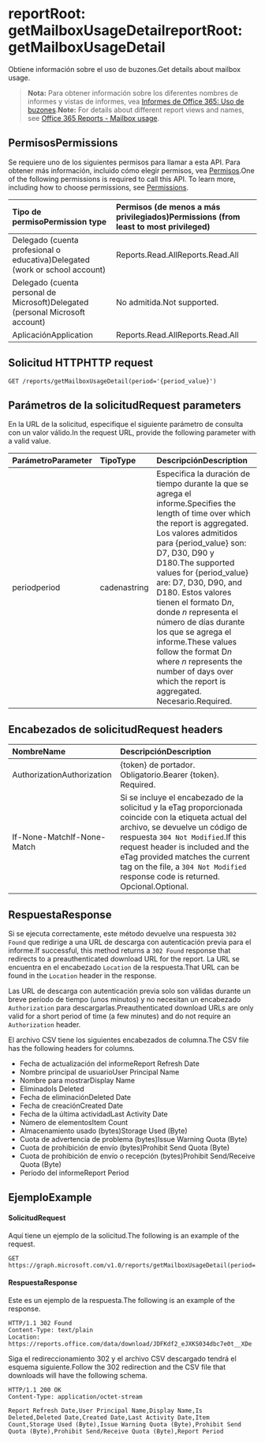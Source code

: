 # <a name="reportroot-getmailboxusagedetail"></a><span data-ttu-id="f1353-101">reportRoot: getMailboxUsageDetail</span><span class="sxs-lookup"><span data-stu-id="f1353-101">reportRoot: getMailboxUsageDetail</span></span>

<span data-ttu-id="f1353-102">Obtiene información sobre el uso de buzones.</span><span class="sxs-lookup"><span data-stu-id="f1353-102">Get details about mailbox usage.</span></span>

> <span data-ttu-id="f1353-103">**Nota:** Para obtener información sobre los diferentes nombres de informes y vistas de informes, vea [Informes de Office 365: Uso de buzones](https://support.office.com/client/Mailbox-usage-beffbe01-ce2d-4614-9ae5-7898868e2729).</span><span class="sxs-lookup"><span data-stu-id="f1353-103">**Note:** For details about different report views and names, see [Office 365 Reports - Mailbox usage](https://support.office.com/client/Mailbox-usage-beffbe01-ce2d-4614-9ae5-7898868e2729).</span></span>

## <a name="permissions"></a><span data-ttu-id="f1353-104">Permisos</span><span class="sxs-lookup"><span data-stu-id="f1353-104">Permissions</span></span>

<span data-ttu-id="f1353-p101">Se requiere uno de los siguientes permisos para llamar a esta API. Para obtener más información, incluido cómo elegir permisos, vea [Permisos](../../../concepts/permissions_reference.md).</span><span class="sxs-lookup"><span data-stu-id="f1353-p101">One of the following permissions is required to call this API. To learn more, including how to choose permissions, see [Permissions](../../../concepts/permissions_reference.md).</span></span>

| <span data-ttu-id="f1353-107">Tipo de permiso</span><span class="sxs-lookup"><span data-stu-id="f1353-107">Permission type</span></span>                        | <span data-ttu-id="f1353-108">Permisos (de menos a más privilegiados)</span><span class="sxs-lookup"><span data-stu-id="f1353-108">Permissions (from least to most privileged)</span></span> |
| :------------------------------------- | :--------------------------------------- |
| <span data-ttu-id="f1353-109">Delegado (cuenta profesional o educativa)</span><span class="sxs-lookup"><span data-stu-id="f1353-109">Delegated (work or school account)</span></span>     | <span data-ttu-id="f1353-110">Reports.Read.All</span><span class="sxs-lookup"><span data-stu-id="f1353-110">Reports.Read.All</span></span>                         |
| <span data-ttu-id="f1353-111">Delegado (cuenta personal de Microsoft)</span><span class="sxs-lookup"><span data-stu-id="f1353-111">Delegated (personal Microsoft account)</span></span> | <span data-ttu-id="f1353-112">No admitida.</span><span class="sxs-lookup"><span data-stu-id="f1353-112">Not supported.</span></span>                           |
| <span data-ttu-id="f1353-113">Aplicación</span><span class="sxs-lookup"><span data-stu-id="f1353-113">Application</span></span>                            | <span data-ttu-id="f1353-114">Reports.Read.All</span><span class="sxs-lookup"><span data-stu-id="f1353-114">Reports.Read.All</span></span>                         |

## <a name="http-request"></a><span data-ttu-id="f1353-115">Solicitud HTTP</span><span class="sxs-lookup"><span data-stu-id="f1353-115">HTTP request</span></span>

<!-- { "blockType": "ignored" } --> 

```http
GET /reports/getMailboxUsageDetail(period='{period_value}')
```

## <a name="request-parameters"></a><span data-ttu-id="f1353-116">Parámetros de la solicitud</span><span class="sxs-lookup"><span data-stu-id="f1353-116">Request parameters</span></span>

<span data-ttu-id="f1353-117">En la URL de la solicitud, especifique el siguiente parámetro de consulta con un valor válido.</span><span class="sxs-lookup"><span data-stu-id="f1353-117">In the request URL, provide the following parameter with a valid value.</span></span>

| <span data-ttu-id="f1353-118">Parámetro</span><span class="sxs-lookup"><span data-stu-id="f1353-118">Parameter</span></span> | <span data-ttu-id="f1353-119">Tipo</span><span class="sxs-lookup"><span data-stu-id="f1353-119">Type</span></span>   | <span data-ttu-id="f1353-120">Descripción</span><span class="sxs-lookup"><span data-stu-id="f1353-120">Description</span></span>                              |
| :-------- | :----- | :--------------------------------------- |
| <span data-ttu-id="f1353-121">period</span><span class="sxs-lookup"><span data-stu-id="f1353-121">period</span></span>    | <span data-ttu-id="f1353-122">cadena</span><span class="sxs-lookup"><span data-stu-id="f1353-122">string</span></span> | <span data-ttu-id="f1353-123">Especifica la duración de tiempo durante la que se agrega el informe.</span><span class="sxs-lookup"><span data-stu-id="f1353-123">Specifies the length of time over which the report is aggregated.</span></span> <span data-ttu-id="f1353-124">Los valores admitidos para {period_value} son: D7, D30, D90 y D180.</span><span class="sxs-lookup"><span data-stu-id="f1353-124">The supported values for {period_value} are: D7, D30, D90, and D180.</span></span> <span data-ttu-id="f1353-125">Estos valores tienen el formato D*n*, donde *n* representa el número de días durante los que se agrega el informe.</span><span class="sxs-lookup"><span data-stu-id="f1353-125">These values follow the format D*n* where *n* represents the number of days over which the report is aggregated.</span></span> <span data-ttu-id="f1353-126">Necesario.</span><span class="sxs-lookup"><span data-stu-id="f1353-126">Required.</span></span> |

## <a name="request-headers"></a><span data-ttu-id="f1353-127">Encabezados de solicitud</span><span class="sxs-lookup"><span data-stu-id="f1353-127">Request headers</span></span>

| <span data-ttu-id="f1353-128">Nombre</span><span class="sxs-lookup"><span data-stu-id="f1353-128">Name</span></span>          | <span data-ttu-id="f1353-129">Descripción</span><span class="sxs-lookup"><span data-stu-id="f1353-129">Description</span></span>                              |
| :------------ | :--------------------------------------- |
| <span data-ttu-id="f1353-130">Authorization</span><span class="sxs-lookup"><span data-stu-id="f1353-130">Authorization</span></span> | <span data-ttu-id="f1353-p103">{token} de portador. Obligatorio.</span><span class="sxs-lookup"><span data-stu-id="f1353-p103">Bearer {token}. Required.</span></span>                |
| <span data-ttu-id="f1353-133">If-None-Match</span><span class="sxs-lookup"><span data-stu-id="f1353-133">If-None-Match</span></span> | <span data-ttu-id="f1353-134">Si se incluye el encabezado de la solicitud y la eTag proporcionada coincide con la etiqueta actual del archivo, se devuelve un código de respuesta `304 Not Modified`.</span><span class="sxs-lookup"><span data-stu-id="f1353-134">If this request header is included and the eTag provided matches the current tag on the file, a `304 Not Modified` response code is returned.</span></span> <span data-ttu-id="f1353-135">Opcional.</span><span class="sxs-lookup"><span data-stu-id="f1353-135">Optional.</span></span> |

## <a name="response"></a><span data-ttu-id="f1353-136">Respuesta</span><span class="sxs-lookup"><span data-stu-id="f1353-136">Response</span></span>

<span data-ttu-id="f1353-137">Si se ejecuta correctamente, este método devuelve una respuesta `302 Found` que redirige a una URL de descarga con autenticación previa para el informe.</span><span class="sxs-lookup"><span data-stu-id="f1353-137">If successful, this method returns a `302 Found` response that redirects to a preauthenticated download URL for the report.</span></span> <span data-ttu-id="f1353-138">La URL se encuentra en el encabezado `Location` de la respuesta.</span><span class="sxs-lookup"><span data-stu-id="f1353-138">That URL can be found in the `Location` header in the response.</span></span>

<span data-ttu-id="f1353-139">Las URL de descarga con autenticación previa solo son válidas durante un breve período de tiempo (unos minutos) y no necesitan un encabezado `Authorization` para descargarlas.</span><span class="sxs-lookup"><span data-stu-id="f1353-139">Preauthenticated download URLs are only valid for a short period of time (a few minutes) and do not require an `Authorization` header.</span></span>

<span data-ttu-id="f1353-140">El archivo CSV tiene los siguientes encabezados de columna.</span><span class="sxs-lookup"><span data-stu-id="f1353-140">The CSV file has the following headers for columns.</span></span>

- <span data-ttu-id="f1353-141">Fecha de actualización del informe</span><span class="sxs-lookup"><span data-stu-id="f1353-141">Report Refresh Date</span></span>
- <span data-ttu-id="f1353-142">Nombre principal de usuario</span><span class="sxs-lookup"><span data-stu-id="f1353-142">User Principal Name</span></span>
- <span data-ttu-id="f1353-143">Nombre para mostrar</span><span class="sxs-lookup"><span data-stu-id="f1353-143">Display Name</span></span>
- <span data-ttu-id="f1353-144">Eliminado</span><span class="sxs-lookup"><span data-stu-id="f1353-144">Is Deleted</span></span>
- <span data-ttu-id="f1353-145">Fecha de eliminación</span><span class="sxs-lookup"><span data-stu-id="f1353-145">Deleted Date</span></span>
- <span data-ttu-id="f1353-146">Fecha de creación</span><span class="sxs-lookup"><span data-stu-id="f1353-146">Created Date</span></span>
- <span data-ttu-id="f1353-147">Fecha de la última actividad</span><span class="sxs-lookup"><span data-stu-id="f1353-147">Last Activity Date</span></span>
- <span data-ttu-id="f1353-148">Número de elementos</span><span class="sxs-lookup"><span data-stu-id="f1353-148">Item Count</span></span>
- <span data-ttu-id="f1353-149">Almacenamiento usado (bytes)</span><span class="sxs-lookup"><span data-stu-id="f1353-149">Storage Used (Byte)</span></span>
- <span data-ttu-id="f1353-150">Cuota de advertencia de problema (bytes)</span><span class="sxs-lookup"><span data-stu-id="f1353-150">Issue Warning Quota (Byte)</span></span>
- <span data-ttu-id="f1353-151">Cuota de prohibición de envío (bytes)</span><span class="sxs-lookup"><span data-stu-id="f1353-151">Prohibit Send Quota (Byte)</span></span>
- <span data-ttu-id="f1353-152">Cuota de prohibición de envío o recepción (bytes)</span><span class="sxs-lookup"><span data-stu-id="f1353-152">Prohibit Send/Receive Quota (Byte)</span></span>
- <span data-ttu-id="f1353-153">Período del informe</span><span class="sxs-lookup"><span data-stu-id="f1353-153">Report Period</span></span>

## <a name="example"></a><span data-ttu-id="f1353-154">Ejemplo</span><span class="sxs-lookup"><span data-stu-id="f1353-154">Example</span></span>

#### <a name="request"></a><span data-ttu-id="f1353-155">Solicitud</span><span class="sxs-lookup"><span data-stu-id="f1353-155">Request</span></span>

<span data-ttu-id="f1353-156">Aquí tiene un ejemplo de la solicitud.</span><span class="sxs-lookup"><span data-stu-id="f1353-156">The following is an example of the request.</span></span>

<!--{
  "blockType": "request",
  "isComposable": true,
  "name": "reportroot_getmailboxusageuserdetail"
}-->

```http
GET https://graph.microsoft.com/v1.0/reports/getMailboxUsageDetail(period='D7')
```

#### <a name="response"></a><span data-ttu-id="f1353-157">Respuesta</span><span class="sxs-lookup"><span data-stu-id="f1353-157">Response</span></span>

<span data-ttu-id="f1353-158">Este es un ejemplo de la respuesta.</span><span class="sxs-lookup"><span data-stu-id="f1353-158">The following is an example of the response.</span></span>

<!-- {
  "blockType": "response",
  "truncated": true,
  "@odata.type": "microsoft.graph.report"
} -->

```http
HTTP/1.1 302 Found
Content-Type: text/plain
Location: https://reports.office.com/data/download/JDFKdf2_eJXKS034dbc7e0t__XDe
```

<span data-ttu-id="f1353-159">Siga el redireccionamiento 302 y el archivo CSV descargado tendrá el esquema siguiente.</span><span class="sxs-lookup"><span data-stu-id="f1353-159">Follow the 302 redirection and the CSV file that downloads will have the following schema.</span></span>

<!-- { "blockType": "ignored" } --> 

```http
HTTP/1.1 200 OK
Content-Type: application/octet-stream

Report Refresh Date,User Principal Name,Display Name,Is Deleted,Deleted Date,Created Date,Last Activity Date,Item Count,Storage Used (Byte),Issue Warning Quota (Byte),Prohibit Send Quota (Byte),Prohibit Send/Receive Quota (Byte),Report Period
```
